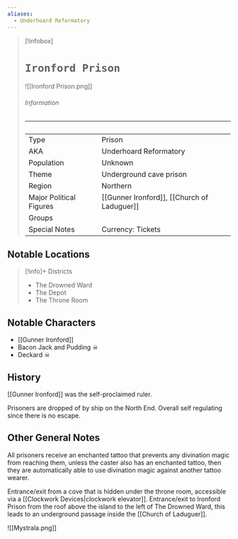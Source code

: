 ```yaml
---
aliases:
  - Underhoard Reformatory
---
```


 
> [!infobox]
> # `Ironford Prison` 
> ![[Ironford Prison.png]]
> ###### Information
>  ‎  | ‎   |
> ---|---|
> Type | Prison  | 
> AKA | Underhoard Reformatory |
> Population | Unknown  | 
> Theme | Underground cave prison |
> Region | Northern |
> Major Political Figures | [[Gunner Ironford]], [[Church of Laduguer]] |
> Groups |  |
> Special Notes |Currency: Tickets|

 
 ## Notable Locations
> [!info]+ Districts  
> - The Drowned Ward
> - The Depot
> - The Throne Room

## Notable Characters
- [[Gunner Ironford]]
- Bacon Jack and Pudding ☠
- Deckard ☠

## History
[[Gunner Ironford]] was the self-proclaimed ruler.

Prisoners are dropped of by ship on the North End. Overall self regulating since there is no escape. 

## Other General Notes
All prisoners receive an enchanted tattoo that prevents any divination magic from reaching them, unless the caster also has an enchanted tattoo, then they are automatically able to use divination magic against another tattoo wearer. 

Entrance/exit from a cove that is hidden under the throne room, accessible via a [[Clockwork Devices|clockwork elevator]]. Entrance/exit to Ironford Prison from the roof above the island to the left of The Drowned Ward, this leads to an underground passage inside the [[Church of Laduguer]]. 

![[Mystrala.png]] 
